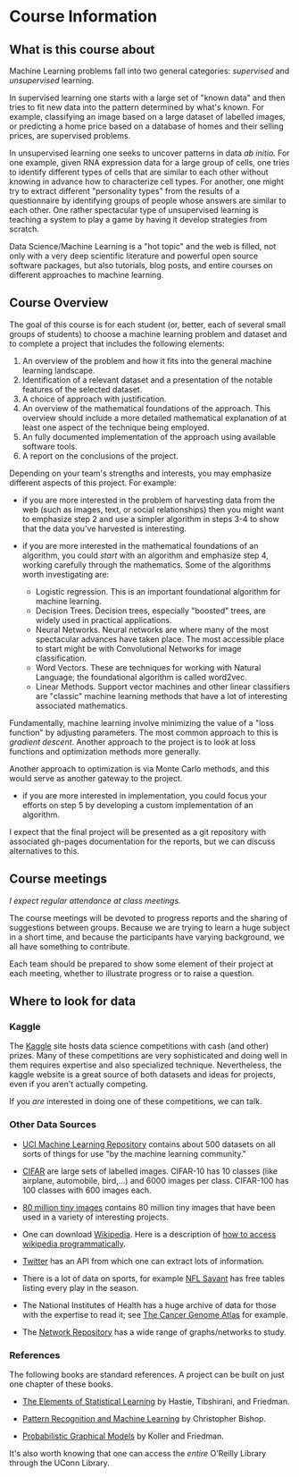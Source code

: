 # Course Information

## What is this course about

Machine Learning problems fall into two general categories: *supervised* and *unsupervised* learning.  

In supervised learning one starts with a large set of "known data" and
then tries to fit new data into the pattern determined by what's
known.  For example, classifying an image based on a large dataset of
labelled images, or predicting a home price based on a database of
homes and their selling prices, are supervised problems.

In unsupervised learning one seeks to uncover patterns in data *ab
initio.* For one example, given RNA expression data for a large group
of cells, one tries to identify different types of cells that are
similar to each other without knowing in advance how to characterize
cell types.  For another, one might try to extract different
"personality types" from the results of a questionnaire by identifying
groups of people whose answers are similar to each other.  One rather
spectacular type of unsupervised learning is teaching a system to play
a game by having it develop strategies from scratch.

Data Science/Machine Learning is a "hot topic" and the web is filled, not only with a very 
deep scientific literature and powerful 
open source software packages, but also tutorials, blog posts, and entire courses on different
approaches to machine learning.

## Course Overview

The goal of this course is for each student (or, better, each of several small groups of students)
to choose a machine learning problem and dataset and to complete a project that includes the following 
elements:

1. An overview of the problem and how it fits into the general machine learning landscape.
2. Identification of a relevant dataset and a presentation of the notable features of the selected dataset.
3. A choice of approach with justification.
4. An overview of the mathematical foundations of the approach.  This overview should include a more detailed mathematical explanation of at least one aspect of the technique being employed.
5. An fully documented implementation of the approach using available software tools.
6. A report on the conclusions of the project.
	
Depending on your team's strengths and interests, 
you may emphasize different aspects of this project.  For example:

- if you are more interested in the problem of harvesting data from the web (such as images, text, or
social relationships) then you might want to emphasize step 2 and use a simpler algorithm in steps 3-4
to show that the data you've harvested is interesting.

- if you are more interested in the mathematical
foundations of an algorithm, you could *start* with an algorithm and emphasize step 4,
working carefully through the mathematics. Some of the algorithms worth investigating are:

    - Logistic regression. This is an important foundational algorithm for machine learning.
	- Decision Trees. Decision trees, especially "boosted" trees, are widely used in practical applications.
	- Neural Networks.  Neural networks are where many of the most spectacular advances have taken place. The most accessible place to start might be with Convolutional Networks for image classification.
	- Word Vectors.  These are techniques for working with Natural Language; the foundational algorithm is called word2vec.
	- Linear Methods. Support vector machines and other linear classifiers are "classic" machine learning methods that have a lot of interesting associated mathematics.

	
Fundamentally, machine learning involve minimizing the value of a "loss function" by adjusting parameters.
The most common approach to this is *gradient descent*. Another approach to the project is to look
at loss functions and optimization methods more generally. 

Another approach to optimization is via Monte Carlo methods, and this would serve as another gateway to the project.

- if you are more interested in implementation, you could focus your efforts on step 5 by developing
a custom implementation of an algorithm.

I expect that the final project will be presented as a git repository with associated gh-pages documentation
for the reports, but we can discuss alternatives to this.

## Course meetings

*I expect regular attendance at class meetings.*

The course meetings will be devoted to progress reports and the sharing of suggestions between groups.
Because we are trying to learn a huge subject in a short time, and because the participants have
varying background, we all have something to contribute.

Each team should be prepared to show some element of their project at each meeting, whether to illustrate progress or to raise a question. 

## Where to look for data

### Kaggle

The [Kaggle](http://kaggle.com) site hosts data science competitions with cash (and other) prizes.  Many of these
competitions are very sophisticated and doing well in them requires expertise and also specialized
technique.  Nevertheless, the kaggle website is a great source of both datasets and ideas for projects,
even if you aren't actually competing.

If you *are* interested in doing one of these competitions, we can talk.

### Other Data Sources

- [UCI Machine Learning Repository](https://archive.ics.uci.edu/ml/index.php) contains about
500 datasets on all sorts of things for use "by the machine learning
community."

- [CIFAR](https://www.cs.toronto.edu/~kriz/cifar.html) are large sets of labelled images.  CIFAR-10 has 10 classes (like airplane, automobile, bird,...) and 6000 images per class.  CIFAR-100 has 100 classes with 600 images each.

- [80 million tiny images](http://groups.csail.mit.edu/vision/TinyImages/) contains 80 million tiny images that have been used in a variety of interesting projects.

- One can download [Wikipedia](http://wikipedia.org).  Here is a description of
[how to access wikipedia programmatically](https://towardsdatascience.com/wikipedia-data-science-working-with-the-worlds-largest-encyclopedia-c08efbac5f5c).

- [Twitter](https://developer.twitter.com/en/docs)  has an API from which one can extract lots of information. 

- There is a lot of data on sports, for example [NFL Savant](http://nflsavant.com/about.php)
has free tables listing every play in the season.

- The National Institutes of Health has a huge archive of data for those with the expertise to
read it; see [The Cancer Genome Atlas](https://www.cancer.gov/about-nci/organization/ccg/research/structural-genomics/tcga) for example.  

- The [Network Repository](http://networkrepository.com) has a wide range of graphs/networks to study.

### References

The following books are standard references. A project can be built on just one chapter of these books.

- [The Elements of Statistical Learning](https://web.stanford.edu/~hastie/ElemStatLearn/) by Hastie, Tibshirani,
and Friedman.

- [Pattern Recognition and Machine Learning](https://www.microsoft.com/en-us/research/uploads/prod/2006/01/Bishop-Pattern-Recognition-and-Machine-Learning-2006.pdf) by Christopher Bishop.

- [Probabilistic Graphical Models](https://mitpress.mit.edu/books/probabilistic-graphical-models) by Koller and Friedman.

It's also worth knowing that one can access the *entire* O'Reilly Library through the UConn Library.  

 





	
	
